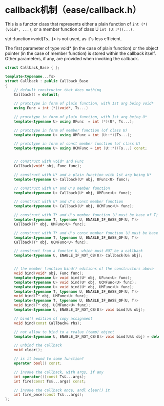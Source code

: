 <!--$$PHOTON_UNPUBLISHED_FILE$$-->
# callback机制（ease/callback.h）
This is a functor class that represents either a plain function of
`int (*)(void*, ...)`, or a member function of class U
`int (U::*)(...)`.

std::function<void(Ts...)> is not used, as it's less efficient.

The first parameter of type void* (in the case of plain function) or
the object pointer (in the case of member function) is stored within
the callback itself. Other parameters, if any, are provided when
invoking the callback.


```cpp
struct Callback_Base { };

template<typename...Ts>
struct Callback : public Callback_Base
{
    // default constructor that does nothing
    Callback() = default;

    // prototype in form of plain function, with 1st arg being void*
    using Func = int (*)(void*, Ts...)

    // prototype in form of plain function, with 1st arg being U*
    template<typename U> using UFunc  = int (*)(U*, Ts...);

    // prototype in form of member function (of class U)
    template<typename U> using UMFunc = int (U::*)(Ts...);

    // prototype in form of const member function (of class U)
    template<typename U> using UCMFunc = int (U::*)(Ts...) const;


    // construct with void* and Func
    Callback(void* obj, Func func);

    // construct with U* and a plain function with 1st arg being U*
    template<typename U> Callback(U* obj, UFunc<U> func);

    // construct with U* and U's member function
    template<typename U> Callback(U* obj, UMFunc<U> func);

    // construct with U* and U's const member function
    template<typename U> Callback(U* obj, UCMFunc<U> func);

    // construct with T* and U's member function (U must be base of T)
    template<typename T, typename U, ENABLE_IF_BASE_OF(U, T)>
    Callback(T* obj, UMFunc<U> func);

    // construct with T* and U's const member function (U must be base of T)
    template<typename T, typename U, ENABLE_IF_BASE_OF(U, T)>
    Callback(T* obj, UCMFunc<U> func);

    // construct from a functor U, which must NOT be a callback
    template<typename U, ENABLE_IF_NOT_CB(U)> Callback(U& obj);


    // the member function bind() editions of the constructors above
    void bind(void* obj, Func func);
    template<typename U> void bind(U* obj, UFunc<U> func);
    template<typename U> void bind(U* obj, UCMFunc<U> func);
    template<typename U> void bind(U* obj, UMFunc<U> func);
    template<typename T, typename U, ENABLE_IF_BASE_OF(U, T)>
    void bind(T* obj, UMFunc<U> func);
    template<typename T, typename U, ENABLE_IF_BASE_OF(U, T)>
    void bind(T* obj, UCMFunc<U> func);
    template<typename U, ENABLE_IF_NOT_CB(U)> void bind(U& obj);

    // bind() edition of copy assignment
    void bind(const Callback& rhs);

    // not allow to bind to a rvalue (temp) object
    template<typename U, ENABLE_IF_NOT_CB(U)> void bind(U&& obj) = delete;

    // unbind the callback
    void clear();

    // is it bound to some function?
    operator bool() const;

    // invoke the callback, with args, if any
    int operator()(const Ts&...args);
    int fire(const Ts&...args) const;

    // invoke the callback once, andl clear() it
    int fire_once(const Ts&...args);
};
```
